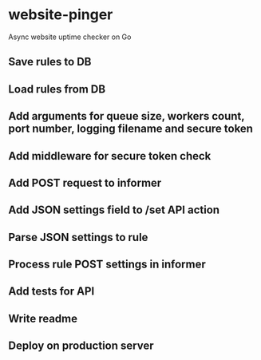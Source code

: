 # website-pinger
Async website uptime checker on Go

## Save rules to DB
## Load rules from DB
## Add arguments for queue size, workers count, port number, logging filename and secure token
## Add middleware for secure token check
## Add POST request to informer
## Add JSON settings field to /set API action
## Parse JSON settings to rule
## Process rule POST settings in informer
## Add tests for API
## Write readme
## Deploy on production server